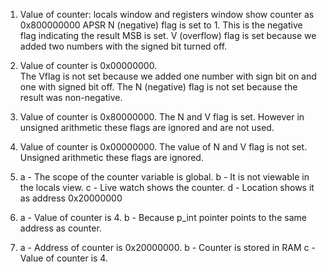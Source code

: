 
1. Value of counter:
    locals window and registers window show counter as 0x800000000
    APSR N (negative) flag is set to 1.  This is the negative flag indicating the result MSB is set.
    V (overflow) flag is set because we added two numbers with the signed bit turned off.

2. Value of counter is 0x00000000.  
    The Vflag is not set because we added one number with sign bit on and one with signed bit off.
    The N (negative) flag is not set because the result was non-negative.

3. Value of counter is 0x80000000.
    The N and V flag is set.  However in unsigned arithmetic these flags are ignored and are not used.

4.  Value of counter is 0x00000000.
    The value of N and V flag is not set.  Unsigned arithmetic these flags are ignored.

5.  a - The scope of the counter variable is global.
    b - It is not viewable in the locals view.
    c - Live watch shows the counter.
    d - Location shows it as address 0x20000000

6.  a - Value of counter is 4.
    b - Because p_int pointer points to the same address as counter.

7.  a - Address of counter is 0x20000000.
    b - Counter is stored in RAM
    c - Value of counter is 4.
